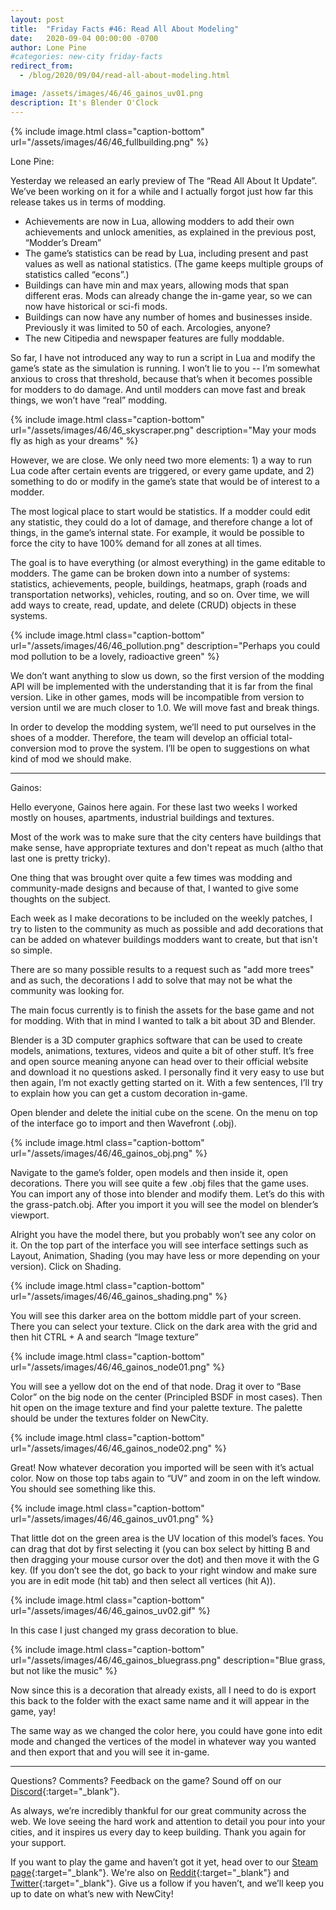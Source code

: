 ```yaml
---
layout: post
title:  "Friday Facts #46: Read All About Modeling"
date:   2020-09-04 00:00:00 -0700
author: Lone Pine
#categories: new-city friday-facts
redirect_from:
  - /blog/2020/09/04/read-all-about-modeling.html

image: /assets/images/46/46_gainos_uv01.png
description: It's Blender O'Clock
---
```


{% include image.html class="caption-bottom"
  url="/assets/images/46/46_fullbuilding.png"
%}

Lone Pine:

Yesterday we released an early preview of The “Read All About It Update”. We’ve been working on it for a while and I actually forgot just how far this release takes us in terms of modding. 

* Achievements are now in Lua, allowing modders to add their own achievements and unlock amenities, as explained in the previous post, “Modder’s Dream”
* The game’s statistics can be read by Lua, including present and past values as well as national statistics. (The game keeps multiple groups of statistics called “econs”.)
* Buildings can have min and max years, allowing mods that span different eras. Mods can already change the in-game year, so we can now have historical or sci-fi mods.
* Buildings can now have any number of homes and businesses inside. Previously it was limited to 50 of each. Arcologies, anyone?
* The new Citipedia and newspaper features are fully moddable.

So far, I have not introduced any way to run a script in Lua and modify the game’s state as the simulation is running. I won’t lie to you -- I’m somewhat anxious to cross that threshold, because that’s when it becomes possible for modders to do damage. And until modders can move fast and break things, we won’t have “real” modding.

{% include image.html class="caption-bottom"
  url="/assets/images/46/46_skyscraper.png"
  description="May your mods fly as high as your dreams"
%}

However, we are close. We only need two more elements: 1) a way to run Lua code after certain events are triggered, or every game update, and 2) something to do or modify in the game’s state that would be of interest to a modder.

The most logical place to start would be statistics. If a modder could edit any statistic, they could do a lot of damage, and therefore change a lot of things, in the game’s internal state. For example, it would be possible to force the city to have 100% demand for all zones at all times.

The goal is to have everything (or almost everything) in the game editable to modders. The game can be broken down into a number of systems: statistics, achievements, people, buildings, heatmaps, graph (roads and transportation networks), vehicles, routing, and so on. Over time, we will add ways to create, read, update, and delete (CRUD) objects in these systems.

{% include image.html class="caption-bottom"
  url="/assets/images/46/46_pollution.png"
  description="Perhaps you could mod pollution to be a lovely, radioactive green"
%}

We don’t want anything to slow us down, so the first version of the modding API will be implemented with the understanding that it is far from the final version. Like in other games, mods will be incompatible from version to version until we are much closer to 1.0. We will move fast and break things.

In order to develop the modding system, we’ll need to put ourselves in the shoes of a modder. Therefore, the team will develop an official total-conversion mod to prove the system. I’ll be open to suggestions on what kind of mod we should make.

---

Gainos:

Hello everyone, Gainos here again. For these last two weeks I worked mostly on houses, apartments, industrial buildings and textures.

Most of the work was to make sure that the city centers have buildings that make sense, have appropriate textures and don't repeat as much (altho that last one is pretty tricky).

One thing that was brought over quite a few times was modding and community-made designs and because of that, I wanted to give some thoughts on the subject.

Each week as I make decorations to be included on the weekly patches, I try to listen to the community as much as possible and add decorations that can be added on whatever buildings modders want to create, but that isn't so simple.

There are so many possible results to a request such as "add more trees" and as such, the decorations I add to solve that may not be what the community was looking for.

The main focus currently is to finish the assets for the base game and not for modding. With that in mind I wanted to talk a bit about 3D and Blender.

Blender is a 3D computer graphics software that can be used to create models, animations, textures, videos and quite a bit of other stuff. It’s free and open source meaning anyone can head over to their official website and download it no questions asked. I personally find it very easy to use but then again, I’m not exactly getting started on it. With a few sentences, I’ll try to explain how you can get a custom decoration in-game.

Open blender and delete the initial cube on the scene. On the menu on top of the interface go to import and then Wavefront (.obj).

{% include image.html class="caption-bottom"
  url="/assets/images/46/46_gainos_obj.png"
%}

Navigate to the game’s folder, open models and then inside it, open decorations. There you will see quite a few .obj files that the game uses. You can import any of those into blender and modify them. Let’s do this with the grass-patch.obj. After you import it you will see the model on blender’s viewport.

Alright you have the model there, but you probably won’t see any color on it. On the top part of the interface you will see interface settings such as Layout, Animation, Shading (you may have less or more depending on your version). Click on Shading.

{% include image.html class="caption-bottom"
  url="/assets/images/46/46_gainos_shading.png"
%}

You will see this darker area on the bottom middle part of your screen. There you can select your texture. Click on the dark area with the grid and then hit CTRL + A and search “Image texture”

{% include image.html class="caption-bottom"
  url="/assets/images/46/46_gainos_node01.png"
%}

You will see a yellow dot on the end of that node. Drag it over to “Base Color” on the big node on the center (Principled BSDF in most cases). Then hit open on the image texture and find your palette texture. The palette should be under the textures folder on NewCity.

{% include image.html class="caption-bottom"
  url="/assets/images/46/46_gainos_node02.png"
%}

Great! Now whatever decoration you imported will be seen with it’s actual color. Now on those top tabs again to “UV” and zoom in on the left window. You should see something like this.

{% include image.html class="caption-bottom"
  url="/assets/images/46/46_gainos_uv01.png"
%}

That little dot on the green area is the UV location of this model’s faces. You can drag that dot by first selecting it (you can box select by hitting B and then dragging your mouse cursor over the dot) and then move it with the G key. (If you don’t see the dot, go back to your right window and make sure you are in edit mode (hit tab) and then select all vertices (hit A)).

{% include image.html class="caption-bottom"
  url="/assets/images/46/46_gainos_uv02.gif"
%}

In this case I just changed my grass decoration to blue.

{% include image.html class="caption-bottom"
  url="/assets/images/46/46_gainos_bluegrass.png"
  description="Blue grass, but not like the music"
%}

Now since this is a decoration that already exists, all I need to do is export this back to the folder with the exact same name and it will appear in the game, yay!

The same way as we changed the color here, you could have gone into edit mode and changed the vertices of the model in whatever way you wanted and then export that and you will see it in-game.

---

Questions? Comments? Feedback on the game? Sound off on our [Discord]{:target="_blank"}.

As always, we’re incredibly thankful for our great community across the web. We love seeing the hard work and attention to detail you pour into your cities, and it inspires us every day to keep building. Thank you again for your support.

If you want to play the game and haven’t got it yet, head over to our [Steam page]{:target="_blank"}. We're also on [Reddit]{:target="_blank"} and [Twitter]{:target="_blank"}. Give us a follow if you haven’t, and we’ll keep you up to date on what’s new with NewCity!

[Discord]:  http://discord.gg/cz6t4J5
[Steam page]: https://store.steampowered.com/app/1067860/NewCity/
[Reddit]: https://www.reddit.com/r/NewCity
[Twitter]: https://twitter.com/lone_pine_games

